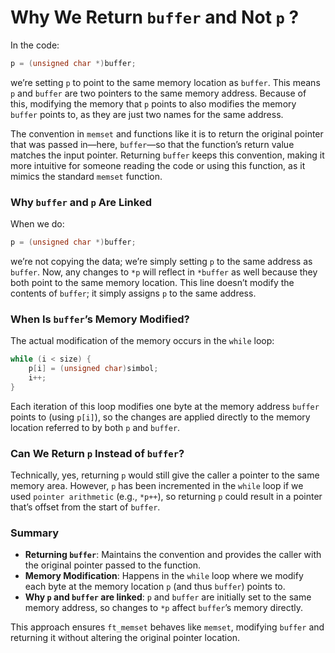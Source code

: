 # Why We Return `buffer` and Not `p` ?

In the code:
```c
p = (unsigned char *)buffer;
```
we’re setting `p` to point to the same memory location as `buffer`. This means `p` and `buffer` are two pointers to the same memory address. Because of this, modifying the memory that `p` points to also modifies the memory `buffer` points to, as they are just two names for the same address.

The convention in `memset` and functions like it is to return the original pointer that was passed in—here, `buffer`—so that the function’s return value matches the input pointer. Returning `buffer` keeps this convention, making it more intuitive for someone reading the code or using this function, as it mimics the standard `memset` function.

### Why `buffer` and `p` Are Linked

When we do:
```c
p = (unsigned char *)buffer;
```
we’re not copying the data; we’re simply setting `p` to the same address as `buffer`. Now, any changes to `*p` will reflect in `*buffer` as well because they both point to the same memory location. This line doesn’t modify the contents of `buffer`; it simply assigns `p` to the same address.

### When Is `buffer`’s Memory Modified?

The actual modification of the memory occurs in the `while` loop:
```c
while (i < size) {
    p[i] = (unsigned char)simbol;
    i++;
}
```
Each iteration of this loop modifies one byte at the memory address `buffer` points to (using `p[i]`), so the changes are applied directly to the memory location referred to by both `p` and `buffer`.

### Can We Return `p` Instead of `buffer`?

Technically, yes, returning `p` would still give the caller a pointer to the same memory area. However, `p` has been incremented in the `while` loop if we used `pointer arithmetic` (e.g., `*p++`), so returning `p` could result in a pointer that’s offset from the start of `buffer`.

### Summary

- **Returning `buffer`**: Maintains the convention and provides the caller with the original pointer passed to the function.
- **Memory Modification**: Happens in the `while` loop where we modify each byte at the memory location `p` (and thus `buffer`) points to.
- **Why `p` and `buffer` are linked**: `p` and `buffer` are initially set to the same memory address, so changes to `*p` affect `buffer`’s memory directly.

This approach ensures `ft_memset` behaves like `memset`, modifying `buffer` and returning it without altering the original pointer location.